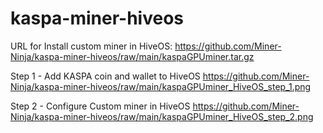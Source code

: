 # kaspa-miner-hiveos
URL for Install custom miner in HiveOS: https://github.com/Miner-Ninja/kaspa-miner-hiveos/raw/main/kaspaGPUminer.tar.gz

Step 1 - Add KASPA coin and wallet to HiveOS
https://github.com/Miner-Ninja/kaspa-miner-hiveos/raw/main/kaspaGPUminer_HiveOS_step_1.png

Step 2 - Configure Custom miner in HiveOS
https://github.com/Miner-Ninja/kaspa-miner-hiveos/raw/main/kaspaGPUminer_HiveOS_step_2.png
